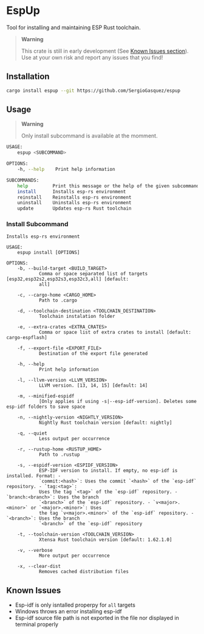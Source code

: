 # EspUp
Tool for installing and maintaining ESP Rust toolchain.
> **Warning**
>
>  This crate is still in early development (See [Known Issues section](#known-issues)). Use at your own risk and report any issues that you find!

## Installation
```sh
cargo install espup --git https://github.com/SergioGasquez/espup
```
## Usage
> **Warning**
>
>  Only install subcommand is available at the momment.
```sh
USAGE:
    espup <SUBCOMMAND>

OPTIONS:
    -h, --help    Print help information

SUBCOMMANDS:
    help         Print this message or the help of the given subcommand(s)
    install      Installs esp-rs environment
    reinstall    Reinstalls esp-rs environment
    uninstall    Uninstalls esp-rs environment
    update       Updates esp-rs Rust toolchain
```
### Install Subcommand
```
Installs esp-rs environment

USAGE:
    espup install [OPTIONS]

OPTIONS:
    -b, --build-target <BUILD_TARGET>
            Comma or space separated list of targets [esp32,esp32s2,esp32s3,esp32c3,all] [default:
            all]

    -c, --cargo-home <CARGO_HOME>
            Path to .cargo

    -d, --toolchain-destination <TOOLCHAIN_DESTINATION>
            Toolchain instalation folder

    -e, --extra-crates <EXTRA_CRATES>
            Comma or space list of extra crates to install [default: cargo-espflash]

    -f, --export-file <EXPORT_FILE>
            Destination of the export file generated

    -h, --help
            Print help information

    -l, --llvm-version <LLVM_VERSION>
            LLVM version. [13, 14, 15] [default: 14]

    -m, --minified-espidf
            [Only applies if using -s|--esp-idf-version]. Deletes some esp-idf folders to save space

    -n, --nightly-version <NIGHTLY_VERSION>
            Nightly Rust toolchain version [default: nightly]

    -q, --quiet
            Less output per occurrence

    -r, --rustup-home <RUSTUP_HOME>
            Path to .rustup

    -s, --espidf-version <ESPIDF_VERSION>
            ESP-IDF version to install. If empty, no esp-idf is installed. Format: -
            `commit:<hash>`: Uses the commit `<hash>` of the `esp-idf` repository. - `tag:<tag>`:
            Uses the tag `<tag>` of the `esp-idf` repository. - `branch:<branch>`: Uses the branch
            `<branch>` of the `esp-idf` repository. - `v<major>.<minor>` or `<major>.<minor>`: Uses
            the tag `v<major>.<minor>` of the `esp-idf` repository. - `<branch>`: Uses the branch
            `<branch>` of the `esp-idf` repository

    -t, --toolchain-version <TOOLCHAIN_VERSION>
            Xtensa Rust toolchain version [default: 1.62.1.0]

    -v, --verbose
            More output per occurrence

    -x, --clear-dist
            Removes cached distribution files
```
## Known Issues
 - Esp-idf is only isntalled properpy for `all` targets
 - Windows throws an error installing esp-idf
 - Esp-idf source file path is not exported in the file nor displayed in terminal properly
